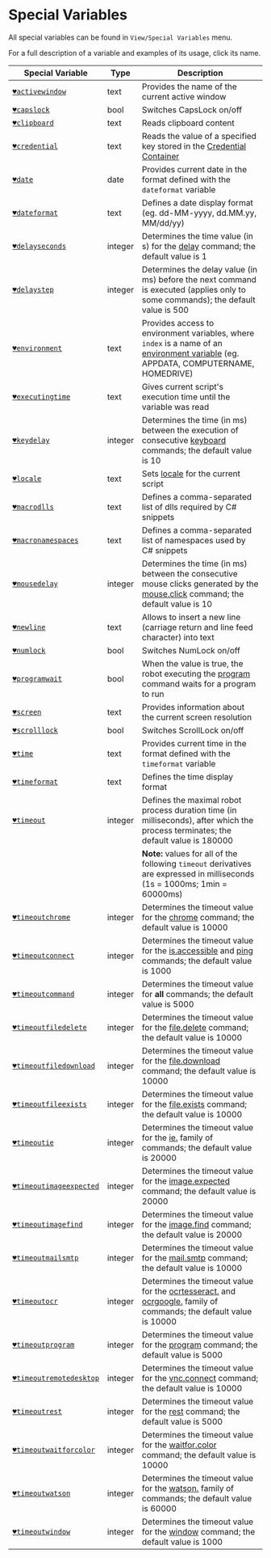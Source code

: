 # Special Variables

All special variables can be found in `View/Special Variables` menu.

For a full description of a variable and examples of its usage, click its name.

| Special Variable | Type | Description |
| ---------------- | ----------- | ---------------- |
| [`♥activewindow`](G1ANT.Addon.Core/Variables/ActiveWindowVariable.md) | text | Provides the name of the current active window |
| [`♥capslock`](G1ANT.Addon.Core/Variables/CapsLockVariable.md) | bool | Switches CapsLock on/off |
| [`♥clipboard`](G1ANT.Addon.Core/Variables/ClipboardVariable.md) | text | Reads clipboard content |
| [`♥credential`](G1ANT.Addon.Core/Variables/CredentialVariable.md) | text | Reads the value of a specified key stored in the [Credential Container](G1ANT.Manual/g1ant.robot-window/auxiliary-windows/credential-container.md) |
| [`♥date`](G1ANT.Addon.Core/Variables/DateVariable.md) | date | Provides current date in the format defined with the `dateformat` variable |
| [`♥dateformat`](G1ANT.Addon.Core/Variables/DateFormatVariable.md) | text | Defines a date display format (eg. dd-MM-yyyy, dd.MM.yy, MM\/dd\/yy) |
| [`♥delayseconds`](G1ANT.Addon.Core/Variables/DelaySecondsVariable.md) | integer | Determines the time value (in s) for the [delay](G1ANT.Language/G1ANT.Addon.Core/Commands/DelayCommand.md) command; the default value is 1 |
| [`♥delaystep`](G1ANT.Addon.Core/Variables/DelayStepVariable.md) | integer | Determines the delay value (in ms) before the next command is executed (applies only to some commands); the default value is 500 |
| [`♥environment`](G1ANT.Addon.Core/Variables/EnvironmentVariable.md) | text | Provides access to environment variables, where `index` is a name of an [environment variable](environment.md) (eg. APPDATA, COMPUTERNAME, HOMEDRIVE) |
| [`♥executingtime`](G1ANT.Addon.Core/Variables/ExecutingTimeVariable.md) | text | Gives current script's execution time until the variable was read |
| [`♥keydelay`](G1ANT.Addon.Core/Variables/KeyDelayVariable.md) | integer | Determines the time (in ms) between the execution of consecutive [keyboard](G1ANT.Language/G1ANT.Addon.Core/Commands/KeyboardCommand.md) commands; the default value is 10 |
| [`♥locale`](G1ANT.Addon.Core/Variables/LocaleVariable.md) | text | Sets [locale](http://download1.parallels.com/SiteBuilder/Windows/docs/3.2/en_US/sitebulder-3.2-win-sdk-localization-pack-creation-guide/30801.htm) for the current script |
| [`♥macrodlls`](G1ANT.Addon.Core/Variables/MacroDllsVariable.md) | text | Defines a comma-separated list of dlls required by C# snippets |
| [`♥macronamespaces`](G1ANT.Addon.Core/Variables/MacroNamespacesVariable.md) | text | Defines a comma-separated list of namespaces used by C# snippets |
| [`♥mousedelay`](G1ANT.Addon.Core/Variables/MouseDelayVariable.md) | integer | Determines the time (in ms) between the consecutive mouse clicks generated by the [mouse.click](G1ANT.Language/G1ANT.Addon.Core/Commands/MouseClickCommand.md) command; the default value is 10 |
| [`♥newline`](G1ANT.Addon.Core/Variables/NewLineVariable.md) | text | Allows to insert a new line (carriage return and line feed character) into text |
| [`♥numlock`](G1ANT.Addon.Core/Variables/NumLockVariable.md) | bool | Switches NumLock on/off |
| [`♥programwait`](G1ANT.Addon.Core/Variables/ProgramWaitVariable.md) | bool | When the value is true, the robot executing the [program](G1ANT.Language/G1ANT.Addon.Core/Commands/ProgramCommand.md) command waits for a program to run |
| [`♥screen`](G1ANT.Addon.Core/Variables/ScreenVariable.md) | text | Provides information about the current screen resolution |
| [`♥scrolllock`](G1ANT.Addon.Core/Variables/ScrollLockVariable.md) | bool | Switches ScrollLock on/off |
| [`♥time`](G1ANT.Addon.Core/Variables/TimeVariable.md) | text | Provides current time in the format defined with the `timeformat` variable |
| [`♥timeformat`](G1ANT.Addon.Core/Variables/TimeFormatVariable.md) | text | Defines the time display format |
| [`♥timeout`](G1ANT.Addon.Core/Variables/TimeoutVariable.md) | integer | Defines the maximal robot process duration time (in milliseconds), after which the process terminates; the default value is 180000 |
|||**Note:** values for all of the following `timeout` derivatives are expressed in milliseconds (1s = 1000ms; 1min = 60000ms) |
| [`♥timeoutchrome`](G1ANT.Addon.Core/Variables/TimeoutChromeVariable.md) | integer | Determines the timeout value for the [chrome](G1ANT.Language/G1ANT.Addon.Core/Commands/ChromeCommand.md) command; the default value is 10000 |
| [`♥timeoutconnect`](G1ANT.Addon.Core/Variables/TimeoutConnectVariable.md) | integer | Determines the timeout value for the [is.accessible](https://github.com/G1ANT-Robot/G1ANT.Addon/blob/develop/G1ANT.Addon.Net/G1ANT.Addon.Net/Variables/G1ANT.Addon/G1ANT.Addon.Net/G1ANT.Addon.Net/Commands/IsAccessibleCommand.md) and [ping](https://github.com/G1ANT-Robot/G1ANT.Addon/blob/develop/G1ANT.Addon.Net/G1ANT.Addon.Net/Variables/G1ANT.Addon/G1ANT.Addon.Net/G1ANT.Addon.Net/Commands/PingCommand.md) commands; the default value is 1000 |
| [`♥timeoutcommand`](G1ANT.Addon.Core/Variables/TimeoutCommandVariable.md) | integer | Determines the timeout value for **all** commands; the default value is 5000 |
| [`♥timeoutfiledelete`](G1ANT.Addon.Core/Variables/TimeoutFileDeleteVariable.md) | integer | Determines the timeout value for the [file.delete](G1ANT.Language/G1ANT.Addon.Core/Commands/FileDeleteCommand.md) command; the default value is 10000 |
| [`♥timeoutfiledownload`](G1ANT.Addon.Core/Variables/TimeoutFileDownloadVariable.md) | integer | Determines the timeout value for the [file.download](G1ANT.Language/G1ANT.Addon.Core/Commands/FileDownloadCommand.md) command; the default value is 10000 |
| [`♥timeoutfileexists`](G1ANT.Addon.Core/Variables/TimeoutFileExistsVariable.md) | integer | Determines the timeout value for the [file.exists](G1ANT.Language/G1ANT.Addon.Core/Commands/FileExistsCommand.md) command; the default value is 10000 |
| [`♥timeoutie`](G1ANT.Addon.IExplorer/G1ANT.Addon.IExplorer/Variables/TimeoutIEVariable.md) | integer | Determines the timeout value for the [ie.](G1ANT.Addon/G1ANT.Addon.IExplorer/G1ANT.Addon.IExplorer/Addon.md) family of commands; the default value is 20000 |
| [`♥timeoutimageexpected`](G1ANT.Addon.Images/G1ANT.Addon.Images/Variables/TimeoutImageExpectedVariable.md) | integer | Determines the timeout value for the [image.expected](G1ANT.Addon/G1ANT.Addon.Images/G1ANT.Addon.Images/Commands/ImageExpectedCommand.md) command; the default value is 20000 |
| [`♥timeoutimagefind`](G1ANT.Addon.Images/G1ANT.Addon.Images/Variables/TimeoutImageFindVariable.md) | integer | Determines the timeout value for the [image.find](G1ANT.Addon/G1ANT.Addon.Images/G1ANT.Addon.Images/Commands/ImageFindCommand.md) command; the default value is 20000 |
| [`♥timeoutmailsmtp`](G1ANT.Addon.Net/G1ANT.Addon.Net/Variables/TimeoutMailSmtpVariable.md) | integer | Determines the timeout value for the [mail.smtp](G1ANT.Addon/G1ANT.Addon.Net/G1ANT.Addon.Net/Commands/MailSmtpCommand.md) command; the default value is 10000 |
| [`♥timeoutocr`](G1ANT.Addon.Ocr.Google/G1ANT.Addon.Ocr.Google/Variables/TimeoutOcrVariable.md) | integer | Determines the timeout value for the [ocrtesseract.](G1ANT.Addon/G1ANT.Addon.Ocr.Tesseract/G1ANT.Addon.Ocr.Tesseract/Addon.md) and [ocrgoogle.](G1ANT.Addon/G1ANT.Addon.Ocr.Google/G1ANT.Addon.Ocr.Google/Addon.md) family of commands; the default value is 10000 |
| [`♥timeoutprogram`](G1ANT.Addon.Core/Variables/TimeoutProgramVariable.md) | integer | Determines the timeout value for the [program](G1ANT.Language/G1ANT.Addon.Core/Commands/ProgramCommand.md) command; the default value is 5000 |
| [`♥timeoutremotedesktop`](G1ANT.Addon.Net/G1ANT.Addon.Net/Variables/TimeoutRemoteDesktopVariable.md) | integer | Determines the timeout value for the [vnc.connect](G1ANT.Addon/G1ANT.Addon.Net/G1ANT.Addon.Net/Commands/VncConnectCommand.md) command; the default value is 10000 |
| [`♥timeoutrest`](G1ANT.Addon.Net/G1ANT.Addon.Net/Variables/TimeoutRestVariable.md) | integer | Determines the timeout value for the [rest](G1ANT.Addon/G1ANT.Addon.Net/G1ANT.Addon.Net/Commands/RestCommand.md) command; the default value is 5000 |
| [`♥timeoutwaitforcolor`](G1ANT.Addon.Core/Variables/TimeoutWaitForColorVariable.md) | integer | Determines the timeout value for the [waitfor.color](https://github.com/G1ANT-Robot/G1ANT.Addon.Core/blob/develop/G1ANT.Addon.Core/Variables/G1ANT.Language/G1ANT.Addon.Core/Commands/WaitforColorCommand.cs) command; the default value is 10000 |
| [`♥timeoutwatson`](G1ANT.Addon.Watson/G1ANT.Addon.Watson/Variables/TimeoutWatsonVariable.md) | integer | Determines the timeout value for the [watson.](G1ANT.Addon/G1ANT.Addon.Watson/G1ANT.Addon.Watson/Addon.md) family of commands; the default value is 60000 |
| [`♥timeoutwindow`](G1ANT.Addon.Core/Variables/TimeoutWindowVariable.md) | integer | Determines the timeout value for the [window](G1ANT.Language/G1ANT.Addon.Core/Commands/WindowCommand.md) command; the default value is 1000 |
